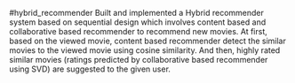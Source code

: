 #hybrid_recommender
Built and implemented a Hybrid recommender system based on sequential design which involves content based and collaborative based recommender to recommend new movies. At first, based on the viewed movie, content based recommender detect the similar movies to the viewed movie using cosine similarity. And then, highly rated similar movies (ratings predicted by collaborative based recommender using SVD) are suggested to the given user.
